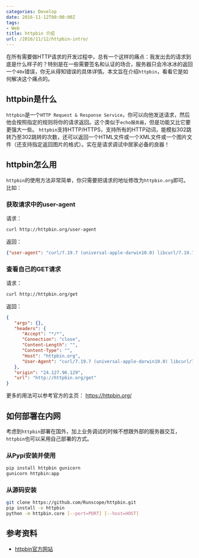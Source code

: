 ```yaml
---
categories: Develop
date: 2016-11-12T00:00:00Z
tags:
- Web
title: httpbin 介绍
url: /2016/11/12/httpbin-intro/
---
```


在所有需要做HTTP请求的开发过程中，总有一个这样的痛点：我发出去的请求到底是什么样子的？特别是在一些需要签名和认证的场合，服务器只会冷冰冰的返回一个`40x`错误，你无从得知错误的具体详情。本文旨在介绍`httpbin`，看看它是如何解决这个痛点的。

<!--more-->

## httpbin是什么

`httpbin`是一个`HTTP Request & Response Service`，你可以向他发送请求，然后他会按照指定的规则将你的请求返回。这个类似于`echo服务器`，但是功能又比它要更强大一些。
`httpbin`支持HTTP/HTTPS，支持所有的HTTP动词，能模拟302跳转乃至302跳转的次数，还可以返回一个HTML文件或一个XML文件或一个图片文件（还支持指定返回图片的格式）。实在是请求调试中居家必备的良器！

## httpbin怎么用

`httpbin`的使用方法非常简单，你只需要把请求的地址修改为`httpbin.org`即可。
比如：

### 获取请求中的user-agent

请求：

```bash
curl http://httpbin.org/user-agent
```

返回：

```json
{"user-agent": "curl/7.19.7 (universal-apple-darwin10.0) libcurl/7.19.7 OpenSSL/0.9.8l zlib/1.2.3"}
```

### 查看自己的GET请求

请求：

```bash
curl http://httpbin.org/get
```

返回：

```json
{
   "args": {},
   "headers": {
      "Accept": "*/*",
      "Connection": "close",
      "Content-Length": "",
      "Content-Type": "",
      "Host": "httpbin.org",
      "User-Agent": "curl/7.19.7 (universal-apple-darwin10.0) libcurl/7.19.7 OpenSSL/0.9.8l zlib/1.2.3"
   },
   "origin": "24.127.96.129",
   "url": "http://httpbin.org/get"
}
```

更多的用法可以参考官方的主页： <https://httpbin.org/>

## 如何部署在内网

考虑到`httpbin`部署在国外，加上业务调试的时候不想跟外部的服务器交互，`httpbin`也可以采用自己部署的方式。

### 从Pypi安装并使用

```bash
pip install httpbin gunicorn
gunicorn httpbin:app
```

### 从源码安装

```bash
git clone https://github.com/Runscope/httpbin.git
pip install -e httpbin
python -m httpbin.core [--port=PORT] [--host=HOST]
```

## 参考资料

- [httpbin官方网站](https://httpbin.org/)
